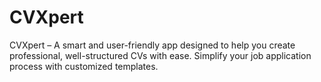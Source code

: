 # CVXpert
CVXpert – A smart and user-friendly app designed to help you create professional, well-structured CVs with ease. Simplify your job application process with customized templates.
